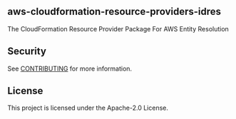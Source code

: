 ## aws-cloudformation-resource-providers-idres

The CloudFormation Resource Provider Package For AWS Entity Resolution

## Security

See [CONTRIBUTING](CONTRIBUTING.md#security-issue-notifications) for more information.

## License

This project is licensed under the Apache-2.0 License.
